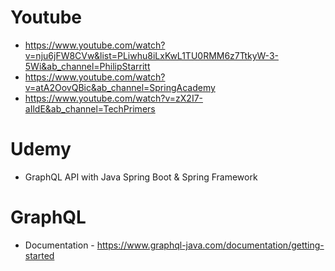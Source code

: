 # Youtube
* https://www.youtube.com/watch?v=nju6jFW8CVw&list=PLiwhu8iLxKwL1TU0RMM6z7TtkyW-3-5Wi&ab_channel=PhilipStarritt
* https://www.youtube.com/watch?v=atA2OovQBic&ab_channel=SpringAcademy
* https://www.youtube.com/watch?v=zX2I7-aIldE&ab_channel=TechPrimers

# Udemy
* GraphQL API with Java Spring Boot & Spring Framework

# GraphQL
* Documentation - https://www.graphql-java.com/documentation/getting-started